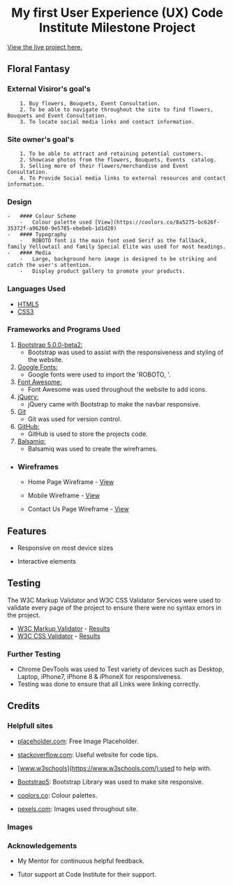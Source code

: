 <h1 align="center">My first User Experience (UX) Code Institute Milestone Project</h1>

[View the live project here.](https://)


## Floral Fantasy 

### External Visiror's goal's

        1. Buy flowers, Bouquets, Event Consultation.
        2. To be able to navigate throughout the site to find flowers, Bouquets and Event Consultation.
        3. To locate social media links and contact information.


### Site owner's goal's

        1. To be able to attract and retaining potential customers.
        2. Showcase photos from the flowers, Bouquets, Events  catalog.
        3. Selling more of their flowers/merchandise and Event Consultation.
        4. To Provide Social media links to external resources and contact information.


### Design
    -   #### Colour Scheme
        -   Colour palette used [View](https://coolors.co/8a5275-bc626f-35372f-a96260-9e5785-ebebeb-1d1d20)
    -   #### Typography
        -   ROBOTO font is the main font used Serif as the fallback, family Yellowtail and family Special Elite was used for most headings.
    -   #### Media
        -   Large, background hero image is designed to be striking and catch the user's attention.
        -   Display product gallery to promote your products.

### Languages Used

-   [HTML5](https://en.wikipedia.org/wiki/HTML5)
-   [CSS3](https://en.wikipedia.org/wiki/Cascading_Style_Sheets)

### Frameworks and Programs Used

1. [Bootstrap 5.0.0-beta2:](https://getbootstrap.com/docs/5.0/getting-started/download/)
    - Bootstrap was used to assist with the responsiveness and styling of the website.
1. [Google Fonts:](https://fonts.google.com/)
    - Google fonts were used to import the 'ROBOTO, '.
1. [Font Awesome:](https://fontawesome.com/)
    - Font Awesome was used throughout the website to add icons.
1. [jQuery:](https://jquery.com/)
    - jQuery came with Bootstrap to make the navbar responsive.
1. [Git](https://git-scm.com/)
    - Git was used for version control.
1. [GitHub:](https://github.com/)
    - GitHub is used to store the projects code.
1. [Balsamiq:](https://balsamiq.com/)
    - Balsamiq was used to create the wireframes.

*   ### Wireframes

    -   Home Page Wireframe - [View](https://github.com/)

    -   Mobile Wireframe - [View](https://github.com/)

    -   Contact Us Page Wireframe - [View](https://github.com/)

## Features

-   Responsive on most device sizes

-   Interactive elements


## Testing

The W3C Markup Validator and W3C CSS Validator Services were used to validate every page of the project to ensure there were no syntax errors in the project.

-   [W3C Markup Validator](https://jigsaw.w3.org/css-validator/#validate_by_input) - [Results](https://github.com/)
-   [W3C CSS Validator](https://jigsaw.w3.org/css-validator/#validate_by_input) - [Results](https://github.com/)

### Further Testing

-   Chrome DevTools was used to Test variety of devices such as Desktop, Laptop, iPhone7, iPhone 8 & iPhoneX for responsiveness.
-   Testing was done to ensure that all Links were linking correctly.


## Credits

### Helpfull sites

-  [placeholder.com](https://placeholder.com/): Free Image Placeholder.

-  [stackoverflow.com](https://stackoverflow.com/): Useful website for code tips.

-  [www.w3schools](https://www.w3schools.com/):used to help with.

-  [Bootstrap5](https://getbootstrap.com/): Bootstrap Library was used to make site responsive.

-  [coolors.co](https://coolors.co/): Colour palettes.

-  [pexels.com](https://www.pexels.com/): Images used throughout site.

### Images
     


### Acknowledgements

-   My Mentor for continuous helpful feedback.

-   Tutor support at Code Institute for their support.